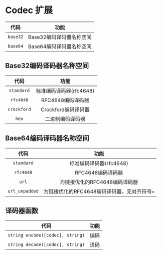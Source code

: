 # Codec 扩展

代码|功能
:---:|:---:
`base32`|Base32编码译码器名称空间
`base64`|Base64编码译码器名称空间

## Base32编码译码器名称空间

代码|功能
:---:|:---:
`standard`|标准编码译码器(rfc4648)
`rfc4648`|RFC4648编码译码器
`crockford`|Crockford编码译码器
`hex`|二进制编码译码器

## Base64编码译码器名称空间

代码|功能
:---:|:---:
`standard`|标准编码译码器(rfc4648)
`rfc4648`|RFC4648编码译码器
`url`|为链接优化的RFC4648编码译码器
`url_unpadded`|为链接优化的RFC4648编码译码器，无对齐符号`=`

## 译码器函数

代码|功能
:---:|:---:
`string encode([codec], string)`|编码
`string decode([codec], string)`|译码